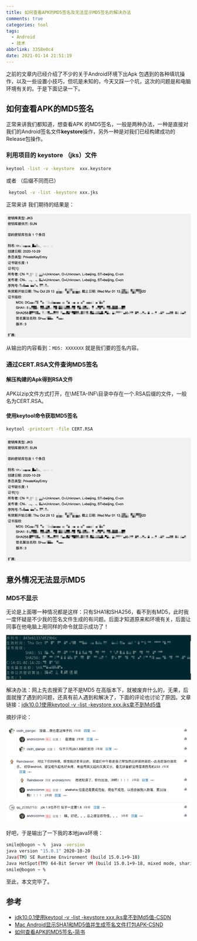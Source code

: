 ```yaml
---
title: 如何查看APK的MD5签名及无法显示MD5签名的解决办法
comments: true
categories: tool
tags:
  - Android
  - 技术
abbrlink: 3358e0c4
date: 2021-01-14 21:51:19
---
```


之前的文章内已经介绍了不少的关于Android环境下出Apk 包遇到的各种填坑操作，以及一些设置小技巧，但坑是未知的，今天又踩一个坑，这次的问题是和电脑环境有关的。于是下面记录一下。
<!--more-->

## 如何查看APK的MD5签名

正常来讲我们都知道，想查看APK 的MD5签名，一般是两种办法，一种是直接对我们的Android签名文件**keystore**操作，另外一种是对我们已经构建成功的Release包操作。

### 利用项目的 keystore （jks）文件

```bash
keytool -list -v -keystore  xxx.keystore
```

或者 （后缀不同而已）

```bash
 keytool -v -list -keystore xxx.jks
```

正常来讲 我们期待的结果是：

![image-20210114145808698](如何查看APK的MD5签名及无法显示MD5签名的解决办法/image-20210114145808698.png)

从输出的内容看到：`MD5: XXXXXXX` 就是我们要的签名内容。

### 通过CERT.RSA文件查询MD5签名

#### 解压构建的Apk得到RSA文件

 APK以zip文件方式打开，在\META-INF\目录中存在一个.RSA后缀的文件，一般名为CERT.RSA。

#### 使用keytool命令获取MD5签名

```bash
keytool -printcert -file CERT.RSA
```

![image-20210114145808698](如何查看APK的MD5签名及无法显示MD5签名的解决办法/image-20210114145808698.png)

## 意外情况无法显示MD5

### MD5不显示

无论是上面哪一种情况都是这样：只有SHA1和SHA256，看不到有MD5，此时我一度怀疑是不少我的签名文件生成的有问题。后面才知道原来和环境有关，后面让同事在他电脑上用同样的命令就显示成功了！

![image-20210114150541221](如何查看APK的MD5签名及无法显示MD5签名的解决办法/image-20210114150541221.png)



解决办法：网上先去搜索了是不是MD5 在高版本下，就被废弃什么的，无果，后面就搜了遇到的问题，还真有前人遇到和解决了，下面的评论也讨论了原因。文章链接：[jdk10.0.1使用keytool -v -list -keystore xxx.jks拿不到Md5值](https://blog.csdn.net/androidzmm/article/details/80814913)

摘抄评论：

![image-20210114150957408](如何查看APK的MD5签名及无法显示MD5签名的解决办法/image-20210114150957408.png)

好吧，于是输出了一下我的本地java环境：

```bash
smile@bogon ~ %  java -version
java version "15.0.1" 2020-10-20
Java(TM) SE Runtime Environment (build 15.0.1+9-18)
Java HotSpot(TM) 64-Bit Server VM (build 15.0.1+9-18, mixed mode, sharing)
smile@bogon ~ %
```

至此，本文完毕了。

## 参考

- [jdk10.0.1使用keytool -v -list -keystore xxx.jks拿不到Md5值-CSDN](https://blog.csdn.net/androidzmm/article/details/80814913)
- [Mac Android显示SHA1和MD5值并生成签名文件打包APK-CSND](https://blog.csdn.net/csdn_aiyang/article/details/77991642)
- [如何查看APK的MD5签名-简书](https://www.jianshu.com/p/76c566e57eb3)

